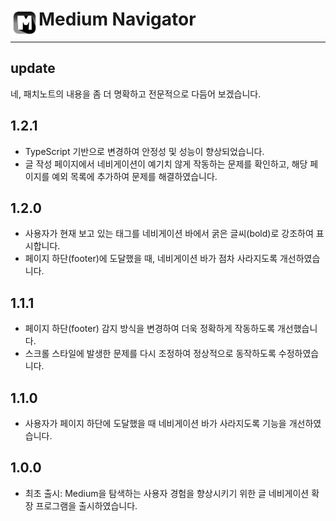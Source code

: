# <img src="public/icons/icon-48.png" width="45" align="left"> Medium Navigator

---

## update


네, 패치노트의 내용을 좀 더 명확하고 전문적으로 다듬어 보겠습니다.

## 1.2.1
- TypeScript 기반으로 변경하여 안정성 및 성능이 향상되었습니다.
- 글 작성 페이지에서 네비게이션이 예기치 않게 작동하는 문제를 확인하고, 해당 페이지를 예외 목록에 추가하여 문제를 해결하였습니다.
## 1.2.0
- 사용자가 현재 보고 있는 태그를 네비게이션 바에서 굵은 글씨(bold)로 강조하여 표시합니다.
- 페이지 하단(footer)에 도달했을 때, 네비게이션 바가 점차 사라지도록 개선하였습니다.
## 1.1.1
- 페이지 하단(footer) 감지 방식을 변경하여 더욱 정확하게 작동하도록 개선했습니다.
- 스크롤 스타일에 발생한 문제를 다시 조정하여 정상적으로 동작하도록 수정하였습니다.
## 1.1.0
- 사용자가 페이지 하단에 도달했을 때 네비게이션 바가 사라지도록 기능을 개선하였습니다.
## 1.0.0
- 최초 출시: Medium을 탐색하는 사용자 경험을 향상시키기 위한 글 네비게이션 확장 프로그램을 출시하였습니다.
